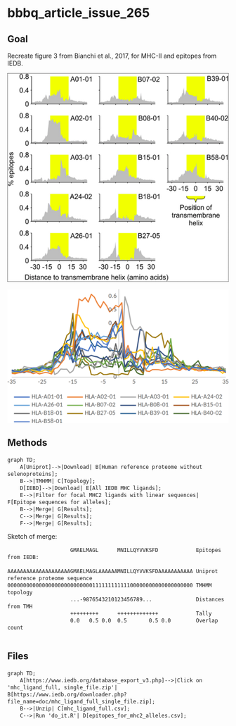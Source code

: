 # bbbq_article_issue_265

## Goal

Recreate figure 3 from Bianchi et al., 2017,
for MHC-II and epitopes from IEDB.

![](bianchi_et_2018_fig_3_published.png)

![](bianchi_et_2018_fig_3_raw.png)

## Methods

```mermaid
graph TD;
    A[Uniprot]-->|Download| B[Human reference proteome without selenoproteins];
    B-->|TMHMM| C[Topology];
    D[IEBD]-->|Download| E[All IEDB MHC ligands];
    E-->|Filter for focal MHC2 ligands with linear sequences| F[Epitope sequences for alleles];
    B-->|Merge| G[Results];
    C-->|Merge| G[Results];
    F-->|Merge| G[Results];
```

Sketch of merge:

```
                    GMAELMAGL      MNILLQYVVKSFD            Epitopes from IEDB:

AAAAAAAAAAAAAAAAAAAAGMAELMAGLAAAAAAMNILLQYVVKSFDAAAAAAAAAAA Uniprot reference proteome sequence
00000000000000000000000000011111111111100000000000000000000 TMHMM topology
                    ...-9876543210123456789...              Distances from TMH
                    +++++++++      +++++++++++++            Tally
                    0.0   0.5 0.0  0.5       0.5 0.0        Overlap count
                               
```

## Files

```mermaid
graph TD;
    A[https://www.iedb.org/database_export_v3.php]-->|Click on 'mhc_ligand_full, single_file.zip'| B[https://www.iedb.org/downloader.php?file_name=doc/mhc_ligand_full_single_file.zip];
    B-->|Unzip| C[mhc_ligand_full.csv];
    C-->|Run 'do_it.R'| D[epitopes_for_mhc2_alleles.csv];
```

